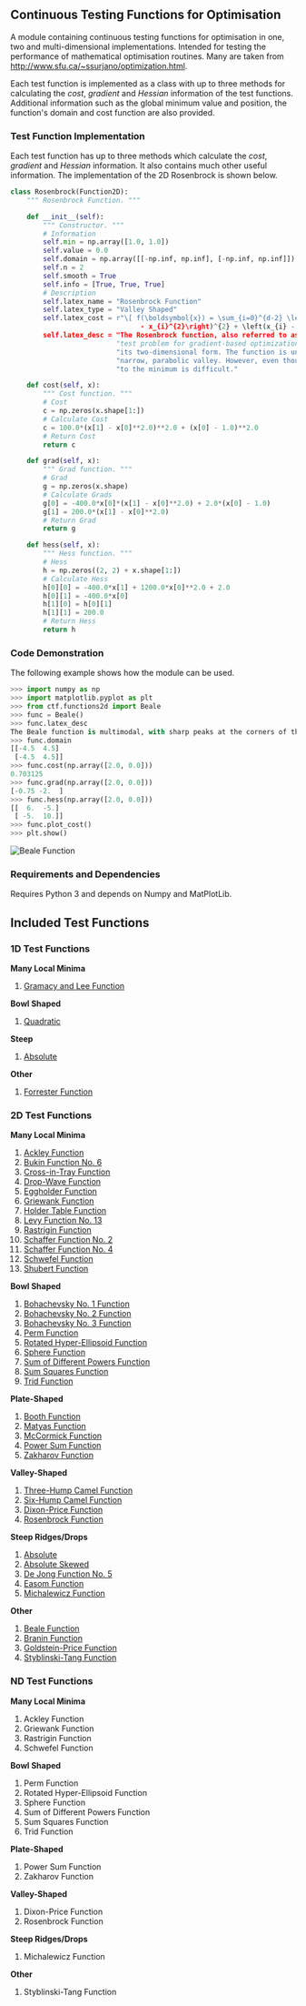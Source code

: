 ## Continuous Testing Functions for Optimisation

A module containing continuous testing functions for optimisation in one, two and multi-dimensional implementations. Intended for testing the performance of mathematical optimisation routines. Many are taken from http://www.sfu.ca/~ssurjano/optimization.html.

Each test function is implemented as a class with up to three methods for calculating the *cost*, *gradient* and *Hessian* information of the test functions. Additional information such as the global minimum value and position, the function's domain and cost function are also provided.


### Test Function Implementation

Each test function has up to three methods which calculate the *cost*, *gradient* and *Hessian* information. It also contains much other useful information. The implementation of the 2D Rosenbrock is shown below.

```python
class Rosenbrock(Function2D):
    """ Rosenbrock Function. """

    def __init__(self):
        """ Constructor. """
        # Information
        self.min = np.array([1.0, 1.0])
        self.value = 0.0
        self.domain = np.array([[-np.inf, np.inf], [-np.inf, np.inf]])
        self.n = 2
        self.smooth = True
        self.info = [True, True, True]
        # Description
        self.latex_name = "Rosenbrock Function"
        self.latex_type = "Valley Shaped"
        self.latex_cost = r"\[ f(\boldsymbol{x}) = \sum_{i=0}^{d-2} \left[ 100 \left(x_{i+1} 
                                - x_{i}^{2}\right)^{2} + \left(x_{i} - 1\right)^{2}\right] \]"
        self.latex_desc = "The Rosenbrock function, also referred to as the Valley or Banana function, is a popular " \
                          "test problem for gradient-based optimization algorithms. It is shown in the plot above in " \
                          "its two-dimensional form. The function is unimodal, and the global minimum lies in a " \
                          "narrow, parabolic valley. However, even though this valley is easy to find, convergence " \
                          "to the minimum is difficult."

    def cost(self, x):
        """ Cost function. """
        # Cost
        c = np.zeros(x.shape[1:])
        # Calculate Cost
        c = 100.0*(x[1] - x[0]**2.0)**2.0 + (x[0] - 1.0)**2.0
        # Return Cost
        return c

    def grad(self, x):
        """ Grad function. """
        # Grad
        g = np.zeros(x.shape)
        # Calculate Grads
        g[0] = -400.0*x[0]*(x[1] - x[0]**2.0) + 2.0*(x[0] - 1.0)
        g[1] = 200.0*(x[1] - x[0]**2.0)
        # Return Grad
        return g

    def hess(self, x):
        """ Hess function. """
        # Hess
        h = np.zeros((2, 2) + x.shape[1:])
        # Calculate Hess
        h[0][0] = -400.0*x[1] + 1200.0*x[0]**2.0 + 2.0
        h[0][1] = -400.0*x[0]
        h[1][0] = h[0][1]
        h[1][1] = 200.0
        # Return Hess
        return h
```


### Code Demonstration

The following example shows how the module can be used.

```python
>>> import numpy as np
>>> import matplotlib.pyplot as plt
>>> from ctf.functions2d import Beale
>>> func = Beale()
>>> func.latex_desc
The Beale function is multimodal, with sharp peaks at the corners of the input domain. 
>>> func.domain
[[-4.5  4.5]
 [-4.5  4.5]]
>>> func.cost(np.array([2.0, 0.0]))
0.703125
>>> func.grad(np.array([2.0, 0.0]))
[-0.75 -2.  ]
>>> func.hess(np.array([2.0, 0.0]))
[[  6.  -5.]
 [ -5.  10.]]
>>> func.plot_cost()
>>> plt.show()
```

![Beale Function](/examples/functions2d/images/beale.png)


### Requirements and Dependencies

Requires Python 3 and depends on Numpy and MatPlotLib.


## Included Test Functions

### 1D Test Functions

**Many Local Minima**

  1. [Gramacy and Lee Function](/examples/functions1d/images/gramacy_lee.png)


**Bowl Shaped**

  1. [Quadratic](/examples/functions1d/images/quadratic.png)


**Steep**

  1. [Absolute](/examples/functions1d/images/absolute.png)


**Other**

  1. [Forrester Function](/examples/functions1d/images/forrester.png)


### 2D Test Functions

**Many Local Minima**

  1. [Ackley Function](/examples/functions2d/images/ackley.png)
  1. [Bukin Function No. 6](/examples/functions2d/images/bukin_6.png)
  1. [Cross-in-Tray Function](/examples/functions2d/images/cross_in_tray.png)
  1. [Drop-Wave Function](/examples/functions2d/images/drop_wave.png)
  1. [Eggholder Function](/examples/functions2d/images/eggholder.png)
  1. [Griewank Function](/examples/functions2d/images/griewank.png)
  1. [Holder Table Function](/examples/functions2d/images/holder_table.png)
  1. [Levy Function No. 13](/examples/functions2d/images/levy_13.png)
  1. [Rastrigin Function](/examples/functions2d/images/rastrigin.png)
  1. [Schaffer Function No. 2](/examples/functions2d/images/schaffer_2.png)
  1. [Schaffer Function No. 4](/examples/functions2d/images/schaffer_4.png)
  1. [Schwefel Function](/examples/functions2d/images/schwefel.png)
  1. [Shubert Function](/examples/functions2d/images/shubert.png)


**Bowl Shaped**

  1. [Bohachevsky No. 1 Function](/examples/functions2d/images/bohachevsky_1.png)
  1. [Bohachevsky No. 2 Function](/examples/functions2d/images/bohachevsky_2.png)
  1. [Bohachevsky No. 3 Function](/examples/functions2d/images/bohachevsky_3.png)
  1. [Perm Function](/examples/functions2d/images/perm.png)
  1. [Rotated Hyper-Ellipsoid Function](/examples/functions2d/images/rotated_hyper_ellipsoid.png)
  1. [Sphere Function](/examples/functions2d/images/sphere.png)
  1. [Sum of Different Powers Function](/examples/functions2d/images/sum_of_different_powers.png)
  1. [Sum Squares Function](/examples/functions2d/images/sum_squares.png)
  1. [Trid Function](/examples/functions2d/images/trid.png)


**Plate-Shaped**

  1. [Booth Function](/examples/functions2d/images/booth.png)
  1. [Matyas Function](/examples/functions2d/images/matyas.png)
  1. [McCormick Function](/examples/functions2d/images/mccormick.png)
  1. [Power Sum Function](/examples/functions2d/images/power_sum.png)
  1. [Zakharov Function](/examples/functions2d/images/zakharov.png)


**Valley-Shaped**

  1. [Three-Hump Camel Function](/examples/functions2d/images/three_hump_camel.png)
  1. [Six-Hump Camel Function](/examples/functions2d/images/six_hump_camel.png)
  1. [Dixon-Price Function](/examples/functions2d/images/dixon_price.png)
  1. [Rosenbrock Function](/examples/functions2d/images/rosenbrock.png)


**Steep Ridges/Drops**

  1. [Absolute](/examples/functions2d/images/absolute.png)
  1. [Absolute Skewed](/examples/functions2d/images/absolute_skewed.png)
  1. [De Jong Function No. 5](/examples/functions2d/images/de_jong_5.png)
  1. [Easom Function](/examples/functions2d/images/easom.png)
  1. [Michalewicz Function](/examples/functions2d/images/michalewicz.png)


**Other**

  1. [Beale Function](/examples/functions2d/images/beale.png)
  1. [Branin Function](/examples/functions2d/images/branin.png)
  1. [Goldstein-Price Function](/examples/functions2d/images/goldstein_price.png)
  1. [Styblinski-Tang Function](/examples/functions2d/images/styblinski_tang.png)


### ND Test Functions

**Many Local Minima**

  1. Ackley Function
  1. Griewank Function
  1. Rastrigin Function
  1. Schwefel Function


**Bowl Shaped**

  1. Perm Function
  1. Rotated Hyper-Ellipsoid Function
  1. Sphere Function
  1. Sum of Different Powers Function
  1. Sum Squares Function
  1. Trid Function


**Plate-Shaped**

  1. Power Sum Function
  1. Zakharov Function


**Valley-Shaped**

  1. Dixon-Price Function
  1. Rosenbrock Function


**Steep Ridges/Drops**

  1. Michalewicz Function


**Other**

  1. Styblinski-Tang Function


